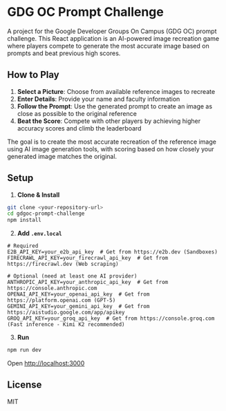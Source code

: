 # GDG OC Prompt Challenge

A project for the Google Developer Groups On Campus (GDG OC) prompt challenge. This React application is an AI-powered image recreation game where players compete to generate the most accurate image based on prompts and beat previous high scores.

## How to Play

1. **Select a Picture**: Choose from available reference images to recreate
2. **Enter Details**: Provide your name and faculty information
3. **Follow the Prompt**: Use the generated prompt to create an image as close as possible to the original reference
4. **Beat the Score**: Compete with other players by achieving higher accuracy scores and climb the leaderboard

The goal is to create the most accurate recreation of the reference image using AI image generation tools, with scoring based on how closely your generated image matches the original.

## Setup

1. **Clone & Install**
```bash
git clone <your-repository-url>
cd gdgoc-prompt-challenge
npm install
```

2. **Add `.env.local`**
```env
# Required
E2B_API_KEY=your_e2b_api_key  # Get from https://e2b.dev (Sandboxes)
FIRECRAWL_API_KEY=your_firecrawl_api_key  # Get from https://firecrawl.dev (Web scraping)

# Optional (need at least one AI provider)
ANTHROPIC_API_KEY=your_anthropic_api_key  # Get from https://console.anthropic.com
OPENAI_API_KEY=your_openai_api_key  # Get from https://platform.openai.com (GPT-5)
GEMINI_API_KEY=your_gemini_api_key  # Get from https://aistudio.google.com/app/apikey
GROQ_API_KEY=your_groq_api_key  # Get from https://console.groq.com (Fast inference - Kimi K2 recommended)
```

3. **Run**
```bash
npm run dev
```

Open [http://localhost:3000](http://localhost:3000)  

## License

MIT
